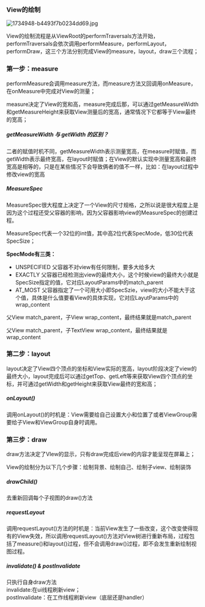 ### View的绘制

![1734948-b4493f7b0234dd69.jpg](http://note.youdao.com/yws/res/5702/WEBRESOURCEbe7f3f2b1e00e3d2e1702768d7f0636f)

View的绘制流程是从ViewRoot的performTraversals方法开始，performTraversals会依次调用performMeasure，performLayout，performDraw，这三个方法分别完成View的measure，layout，draw三个流程；

### 第一步：measure

performMeasure会调用measure方法，而measure方法又回调用onMeasure，在onMeasure中完成对View的测量；

measure决定了View的宽和高，measure完成后那，可以通过getMeasureWidth和getMeasureHeight来获取View测量后的宽高，通常情况下它都等于View最终的宽高；

##### getMeasureWidth 与 getWidth 的区别？

二者的赋值时机不同，getMeasureWidth表示测量宽高，在measure时赋值，而getWidth表示最终宽高，在layout时赋值；在View的默认实现中测量宽高和最终宽高是相等的，只是在某些情况下会导致俩者的值不一样，比如：在layout过程中修改view的宽高

##### MeasureSpec

MeasureSpec很大程度上决定了一个View的尺寸规格，之所以说是很大程度上是因为这个过程还受父容器的影响，因为父容器影响view的MeasureSpec的创建过程。

MeasureSpec代表一个32位的int值，其中高2位代表SpecMode，低30位代表SpecSize；

**SpecMode有三类：**

- UNSPECIFIED 父容器不对view有任何限制，要多大给多大
- EXACTLY 父容器已经检测出view的最终大小，这个时候view的最终大小就是SpecSize指定的值，它对应LayoutParams中的match_parent
- AT_MOST 父容器指定了一个可用大小即SpecSzie，view的大小不能大于这个值，具体是什么值要看View的具体实现，它对应LayutParams中的wrap_content

父View match_parent，子View wrap_content，最终结果就是match_parent

父View match_parent，子TextView wrap_content，最终结果就是wrap_content

### 第二步：layout

layout决定了View四个顶点的坐标和View实际的宽高，layout阶段决定了view的最终大小，layout完成后可以通过getTop、getLeft等来获取View四个顶点的坐标，并可通过getWidth和getHeight来获取View最终的宽和高；

##### onLayout()
调用onLayout()的时机是：View需要给自己设置大小和位置了或者ViewGroup需要给子View和ViewGroup自身时调用。

### 第三步：draw

draw方法决定了VIew的显示，只有draw完成后view的内容才能呈现在屏幕上；

View的绘制分为以下几个步骤：绘制背景、绘制自己、绘制子view、绘制装饰

##### drawChild()
去重新回调每个子视图的draw()方法

##### requestLayout
调用requestLayout()方法的时机是：当前View发生了一些改变，这个改变使得现有的View失效，所以调用requestLayout()方法对View树进行重新布局，过程包括了measure()和layout()过程，但不会调用draw()过程，即不会发生重新绘制视图过程。

##### invalidate() & postInvalidate
只执行自身draw方法  
invalidate:在ui线程刷新view；  
postInvalidate：在工作线程刷新view（底层还是handler）


